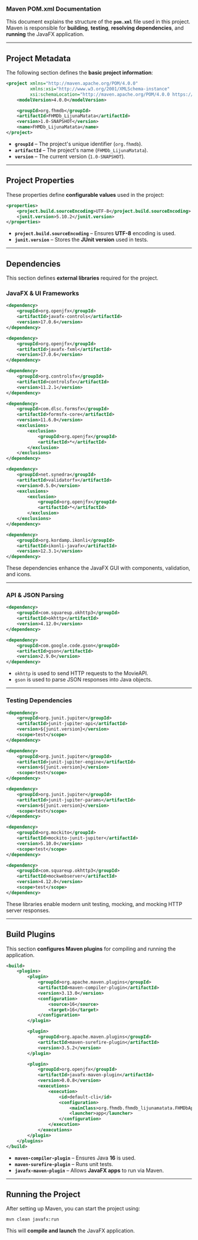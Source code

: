 ### Maven POM.xml Documentation

This document explains the structure of the **`pom.xml`** file used in this project.  
Maven is responsible for **building**, **testing**, **resolving dependencies**, and **running** the JavaFX application.

---

## Project Metadata

The following section defines the **basic project information**:

```xml
<project xmlns="http://maven.apache.org/POM/4.0.0"
         xmlns:xsi="http://www.w3.org/2001/XMLSchema-instance"
         xsi:schemaLocation="http://maven.apache.org/POM/4.0.0 https://maven.apache.org/xsd/maven-4.0.0.xsd">
    <modelVersion>4.0.0</modelVersion>

    <groupId>org.fhmdb</groupId>
    <artifactId>FHMDb_LijunaMatata</artifactId>
    <version>1.0-SNAPSHOT</version>
    <name>FHMDb_LijunaMatata</name>
</project>
```
- **`groupId`** – The project's unique identifier (`org.fhmdb`).
- **`artifactId`** – The project's name (`FHMDb_LijunaMatata`).
- **`version`** – The current version (`1.0-SNAPSHOT`).

---

## Project Properties

These properties define **configurable values** used in the project:

```xml
<properties>
    <project.build.sourceEncoding>UTF-8</project.build.sourceEncoding>
    <junit.version>5.10.2</junit.version>
</properties>
```
- **`project.build.sourceEncoding`** – Ensures **UTF-8** encoding is used.
- **`junit.version`** – Stores the **JUnit version** used in tests.

---

## Dependencies

This section defines **external libraries** required for the project.

### JavaFX & UI Frameworks

```xml
<dependency>
    <groupId>org.openjfx</groupId>
    <artifactId>javafx-controls</artifactId>
    <version>17.0.6</version>
</dependency>

<dependency>
    <groupId>org.openjfx</groupId>
    <artifactId>javafx-fxml</artifactId>
    <version>17.0.6</version>
</dependency>

<dependency>
    <groupId>org.controlsfx</groupId>
    <artifactId>controlsfx</artifactId>
    <version>11.2.1</version>
</dependency>

<dependency>
    <groupId>com.dlsc.formsfx</groupId>
    <artifactId>formsfx-core</artifactId>
    <version>11.6.0</version>
    <exclusions>
        <exclusion>
            <groupId>org.openjfx</groupId>
            <artifactId>*</artifactId>
        </exclusion>
    </exclusions>
</dependency>

<dependency>
    <groupId>net.synedra</groupId>
    <artifactId>validatorfx</artifactId>
    <version>0.5.0</version>
    <exclusions>
        <exclusion>
            <groupId>org.openjfx</groupId>
            <artifactId>*</artifactId>
        </exclusion>
    </exclusions>
</dependency>

<dependency>
    <groupId>org.kordamp.ikonli</groupId>
    <artifactId>ikonli-javafx</artifactId>
    <version>12.3.1</version>
</dependency>
```

These dependencies enhance the JavaFX GUI with components, validation, and icons.

---

### API & JSON Parsing

```xml
<dependency>
    <groupId>com.squareup.okhttp3</groupId>
    <artifactId>okhttp</artifactId>
    <version>4.12.0</version>
</dependency>

<dependency>
    <groupId>com.google.code.gson</groupId>
    <artifactId>gson</artifactId>
    <version>2.9.0</version>
</dependency>
```

- `okhttp` is used to send HTTP requests to the MovieAPI.
- `gson` is used to parse JSON responses into Java objects.

---

### Testing Dependencies

```xml
<dependency>
    <groupId>org.junit.jupiter</groupId>
    <artifactId>junit-jupiter-api</artifactId>
    <version>${junit.version}</version>
    <scope>test</scope>
</dependency>

<dependency>
    <groupId>org.junit.jupiter</groupId>
    <artifactId>junit-jupiter-engine</artifactId>
    <version>${junit.version}</version>
    <scope>test</scope>
</dependency>

<dependency>
    <groupId>org.junit.jupiter</groupId>
    <artifactId>junit-jupiter-params</artifactId>
    <version>${junit.version}</version>
    <scope>test</scope>
</dependency>

<dependency>
    <groupId>org.mockito</groupId>
    <artifactId>mockito-junit-jupiter</artifactId>
    <version>5.10.0</version>
    <scope>test</scope>
</dependency>

<dependency>
    <groupId>com.squareup.okhttp3</groupId>
    <artifactId>mockwebserver</artifactId>
    <version>4.12.0</version>
    <scope>test</scope>
</dependency>
```

These libraries enable modern unit testing, mocking, and mocking HTTP server responses.

---

## Build Plugins

This section **configures Maven plugins** for compiling and running the application.

```xml
<build>
    <plugins>
        <plugin>
            <groupId>org.apache.maven.plugins</groupId>
            <artifactId>maven-compiler-plugin</artifactId>
            <version>3.13.0</version>
            <configuration>
                <source>16</source>
                <target>16</target>
            </configuration>
        </plugin>

        <plugin>
            <groupId>org.apache.maven.plugins</groupId>
            <artifactId>maven-surefire-plugin</artifactId>
            <version>3.5.2</version>
        </plugin>

        <plugin>
            <groupId>org.openjfx</groupId>
            <artifactId>javafx-maven-plugin</artifactId>
            <version>0.0.8</version>
            <executions>
                <execution>
                    <id>default-cli</id>
                    <configuration>
                        <mainClass>org.fhmdb.fhmdb_lijunamatata.FHMDbApplication</mainClass>
                        <launcher>app</launcher>
                    </configuration>
                </execution>
            </executions>
        </plugin>
    </plugins>
</build>
```

- **`maven-compiler-plugin`** – Ensures Java **16** is used.
- **`maven-surefire-plugin`** – Runs unit tests.
- **`javafx-maven-plugin`** – Allows **JavaFX apps** to run via Maven.

---

## Running the Project

After setting up Maven, you can start the project using:

```sh
mvn clean javafx:run
```
This will **compile and launch** the JavaFX application.  